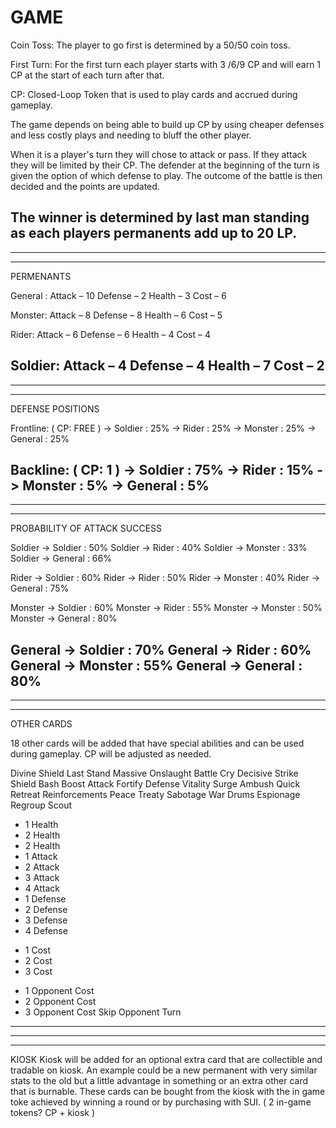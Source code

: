 # GAME

Coin Toss: The player to go first is determined by a 50/50 coin toss.

First Turn: For the first turn each player starts with 3 /6/9 CP and will earn 1 CP at the start of each turn after that. 

CP: Closed-Loop Token that is used to play cards and accrued during gameplay.

The game depends on being able to build up CP by using cheaper defenses and less costly plays and needing to bluff the other player.

When it is a player's turn they will chose to attack or pass. If they attack they will be limited by their CP. 
The defender at the beginning of the turn is given the option of which defense to play. 
The outcome of the battle is then decided and the points are updated.

The winner is determined by last man standing as each players permanents add up to 20 LP.
---
---
--- 

PERMENANTS

General :
Attack – 10
Defense – 2
Health – 3
Cost – 6

Monster:
Attack – 8
Defense – 8 
Health – 6
Cost – 5

Rider:
Attack – 6
Defense – 6 
Health – 4
Cost – 4

Soldier:
Attack – 4 
Defense – 4 
Health – 7
Cost – 2
---
---
---

DEFENSE POSITIONS

Frontline:  ( CP: FREE )
->  Soldier :  25%
->  Rider :  25%
->  Monster :  25%
->  General :  25%

Backline:  ( CP: 1 )
->  Soldier :  75%
-> Rider :  15%
->  Monster :  5%
->  General :  5%
---
---
---


PROBABILITY OF ATTACK SUCCESS 

Soldier    ->   Soldier : 50%
Soldier    ->  Rider : 40%
Soldier    ->    Monster : 33%
Soldier    ->   General : 66%

Rider ->   Soldier  : 60%
Rider ->  Rider : 50%
Rider ->    Monster : 40%
Rider ->   General : 75%

Monster  ->   Soldier  : 60%
Monster  ->  Rider : 55%
Monster  ->    Monster : 50%
Monster  ->   General : 80%

General    ->   Soldier  : 70%
General    ->  Rider : 60%
General    ->    Monster : 55%
General     ->   General : 80%
---
---
---


OTHER CARDS

18 other cards will be added that have special abilities and can be used during gameplay. CP will be adjusted as needed.

Divine Shield 
Last Stand
Massive Onslaught
Battle Cry
Decisive Strike
Shield Bash
Boost Attack
Fortify Defense 
Vitality Surge
Ambush
Quick Retreat
Reinforcements
Peace Treaty 
Sabotage
War Drums
Espionage
Regroup
Scout



+ 1 Health 
+ 2 Health
+ 2 Health
+ 1 Attack
+ 2 Attack
+ 3 Attack 
+ 4 Attack
+ 1 Defense
+ 2 Defense
+ 3 Defense
+ 4 Defense
- 1 Cost
- 2 Cost
- 3 Cost
+ 1 Opponent Cost
+ 2 Opponent Cost
+ 3 Opponent Cost
Skip Opponent Turn
---
---
---


KIOSK
Kiosk will be added for an optional extra card that are collectible and tradable on kiosk. An example could be a new permanent with very similar stats to the old but a little advantage in something or an extra other card that is burnable. These cards can be bought from the kiosk with the in game toke achieved by winning a round or by purchasing with SUI.  ( 2 in-game tokens? CP + kiosk )
				

